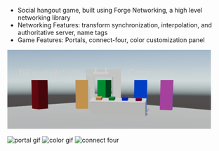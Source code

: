 - Social hangout game, built using Forge Networking, a high level networking library
- Networking Features: transform synchronization, interpolation, and authoritative server, name tags
- Game Features: Portals, connect-four, color customization panel

![Screenshot](https://github.com/dj46563/Goons/blob/master/Memories/Beta.png?raw=true)

![portal gif](https://media.giphy.com/media/C0sZOc8vnGI9nHfwv7/giphy.gif)
![color gif](https://media.giphy.com/media/JfknDBQ21E7Ke2GPH4/giphy.gif)
![connect four](https://i.giphy.com/media/75pfkZe3BS2djbSUkN/giphy.webp)
